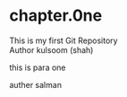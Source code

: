 # chapter.0ne
This is my first  Git Repository
<br>
Author kulsoom (shah)
<p> this is para one</p>
auther salman
